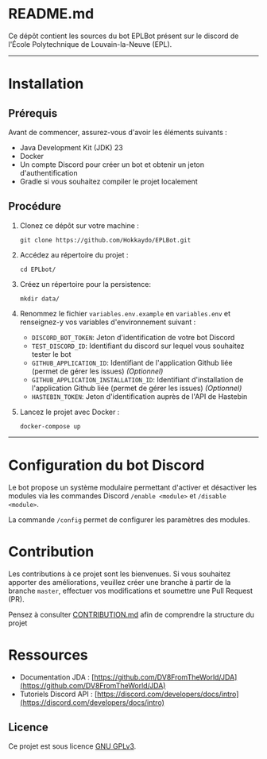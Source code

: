 # README.md

Ce dépôt contient les sources du bot EPLBot présent sur le discord de l'École Polytechnique de Louvain-la-Neuve (EPL).
___

# Installation
## Prérequis

Avant de commencer, assurez-vous d'avoir les éléments suivants :

- Java Development Kit (JDK) 23
- Docker
- Un compte Discord pour créer un bot et obtenir un jeton d'authentification
- Gradle si vous souhaitez compiler le projet localement

## Procédure

1. Clonez ce dépôt sur votre machine :

    ```shell
    git clone https://github.com/Hokkaydo/EPLBot.git
    ```

2. Accédez au répertoire du projet :

    ```shell
    cd EPLbot/
    ```
3. Créez un répertoire pour la persistence:

    ```shell
    mkdir data/
    ```

4. Renommez le fichier `variables.env.example` en `variables.env` et renseignez-y vos variables d'environnement suivant :
    - `DISCORD_BOT_TOKEN`: Jeton d'identification de votre bot Discord
    - `TEST_DISCORD_ID`: Identifiant du discord sur lequel vous souhaitez tester le bot
    - `GITHUB_APPLICATION_ID`: Identifiant de l'application Github liée (permet de gérer les issues) *(Optionnel)*
    - `GITHUB_APPLICATION_INSTALLATION_ID`: Identifiant d'installation de l'application Github liée (permet de gérer les issues) *(Optionnel)*
    - `HASTEBIN_TOKEN`: Jeton d'identification auprès de l'API de Hastebin

5. Lancez le projet avec Docker :
    ```shell
    docker-compose up
    ```
---
# Configuration du bot Discord

Le bot propose un système modulaire permettant d'activer et désactiver les modules via les commandes Discord `/enable <module>` et `/disable <module>`.

La commande `/config` permet de configurer les paramètres des modules.
# Contribution

Les contributions à ce projet sont les bienvenues. Si vous souhaitez apporter des améliorations, veuillez créer une branche à partir de la branche `master`, effectuer vos modifications et soumettre une Pull Request (PR).

Pensez à consulter [CONTRIBUTION.md](CONTRIBUTION.md) afin de comprendre la structure du projet

# Ressources

- Documentation JDA : [https://github.com/DV8FromTheWorld/JDA](https://github.com/DV8FromTheWorld/JDA)
- Tutoriels Discord API : [https://discord.com/developers/docs/intro](https://discord.com/developers/docs/intro)

## Licence

Ce projet est sous licence [GNU GPLv3](https://github.com/Hokkaydo/EPLBot/blob/master/LICENCE).
